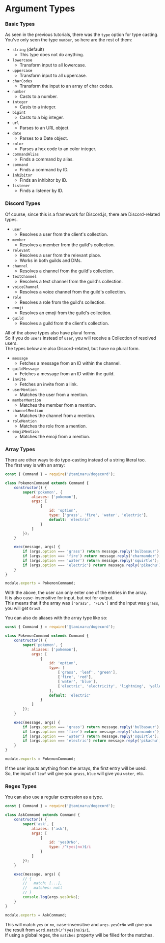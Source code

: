 # Argument Types

### Basic Types

As seen in the previous tutorials, there was the `type` option for type casting.  
You've only seen the type `number`, so here are the rest of them:  

- `string` (default)
    - This type does not do anything.
- `lowercase`
    - Transform input to all lowercase.
- `uppercase`
    - Transform input to all uppercase.
- `charCodes`
    - Transform the input to an array of char codes.
- `number`
    - Casts to a number.
- `integer`
    - Casts to a integer.
- `bigint`
    - Casts to a big integer.
- `url`
    - Parses to an URL object.
- `date`
    - Parses to a Date object.
- `color`
    - Parses a hex code to an color integer.
- `commandAlias`
    - Finds a command by alias.
- `command`
    - Finds a command by ID.
- `inhibitor`
    - Finds an inhibitor by ID.
- `listener`
    - Finds a listener by ID.

### Discord Types

Of course, since this is a framework for Discord.js, there are Discord-related types.  

- `user`
    - Resolves a user from the client's collection.
- `member`
    - Resolves a member from the guild's collection.
- `relevant`
    - Resolves a user from the relevant place.
    - Works in both guilds and DMs.
- `channel`
    - Resolves a channel from the guild's collection.
- `textChannel`
    - Resolves a text channel from the guild's collection.
- `voiceChannel`
    - Resolves a voice channel from the guild's collection.
- `role`
    - Resolves a role from the guild's collection.
- `emoji`
    - Resolves an emoji from the guild's collection.
- `guild`
    - Resolves a guild from the client's collection.

All of the above types also have plural forms.  
So if you do `users` instead of `user`, you will receive a Collection of resolved users.  
The types below are also Discord-related, but have no plural form.  

- `message`
    - Fetches a message from an ID within the channel.
- `guildMessage`
    - Fetches a message from an ID within the guild.
- `invite`
    - Fetches an invite from a link.
- `userMention`
    - Matches the user from a mention.
- `memberMention`
    - Matches the member from a mention.
- `channelMention`
    - Matches the channel from a mention.
- `roleMention`
    - Matches the role from a mention.
- `emojiMention`
    - Matches the emoji from a mention.

### Array Types

There are other ways to do type-casting instead of a string literal too.  
The first way is with an array:  

```js
const { Command } = require('@taminaru/dogecord');

class PokemonCommand extends Command {
    constructor() {
        super('pokemon', {
            aliases: ['pokemon'],
            args: [
                {
                    id: 'option',
                    type: ['grass', 'fire', 'water', 'electric'],
                    default: 'electric'
                }
            ]
        });
    }

    exec(message, args) {
        if (args.option === 'grass') return message.reply('bulbasaur');
        if (args.option === 'fire') return message.reply('charmander');
        if (args.option === 'water') return message.reply('squirtle');
        if (args.option === 'electric') return message.reply('pikachu');
    }
}

module.exports = PokemonCommand;
```

With the above, the user can only enter one of the entries in the array.  
It is also case-insensitive for input, but not for output.  
This means that if the array was `['GrasS', 'FIrE']` and the input was `grass`, you will get `GrasS`.  

You can also do aliases with the array type like so:  

```js
const { Command } = require('@taminaru/dogecord');

class PokemonCommand extends Command {
    constructor() {
        super('pokemon', {
            aliases: ['pokemon'],
            args: [
                {
                    id: 'option',
                    type: [
                        ['grass', 'leaf', 'green'],
                        ['fire', 'red'],
                        ['water', 'blue'],
                        ['electric', 'electricity', 'lightning', 'yellow']
                    ],
                    default: 'electric'
                }
            ]
        });
    }

    exec(message, args) {
        if (args.option === 'grass') return message.reply('bulbasaur');
        if (args.option === 'fire') return message.reply('charmander');
        if (args.option === 'water') return message.reply('squirtle');
        if (args.option === 'electric') return message.reply('pikachu');
    }
}

module.exports = PokemonCommand;
```

If the user inputs anything from the arrays, the first entry will be used.  
So, the input of `leaf` will give you `grass`, `blue` will give you `water`, etc.  

### Regex Types

You can also use a regular expression as a type.  

```js
const { Command } = require('@taminaru/dogecord');

class AskCommand extends Command {
    constructor() {
        super('ask', {
            aliases: ['ask'],
            args: [
                {
                    id: 'yesOrNo',
                    type: /^(yes|no)$/i
                }
            ]
        });
    }

    exec(message, args) {
        // {
        //   match: [...],
        //   matches: null
        // }
        console.log(args.yesOrNo);
    }
}

module.exports = AskCommand;
```

This will match `yes` or `no`, case-insensitive and `args.yesOrNo` will give you the result from `word.match(/^(yes|no)$/i`.  
If using a global regex, the `matches` property will be filled for the matches.   
